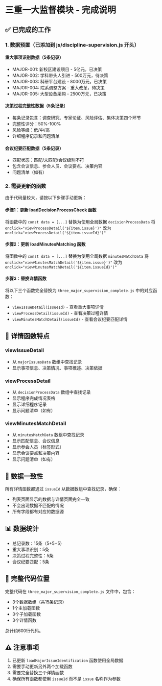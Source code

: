 # 三重一大监督模块 - 完成说明

## ✅ 已完成的工作

### 1. 数据预置（已添加到 js/discipline-supervision.js 开头）

#### 重大事项识别数据（5条记录）
- MAJOR-001: 新校区建设项目 - 5亿元，已决策
- MAJOR-002: 学科带头人引进 - 500万元，待决策
- MAJOR-003: 科研平台建设 - 8000万元，已决策
- MAJOR-004: 院系调整方案 - 重大改革，待决策
- MAJOR-005: 大型设备采购 - 2500万元，已决策

#### 决策过程完整性数据（5条记录）
- 每条记录包含：调查研究、专家论证、风险评估、集体决策四个环节
- 完整性评分：50%-100%
- 风险等级：低/中/高
- 详细程序记录和问题清单

#### 会议纪要匹配数据（5条记录）
- 匹配状态：匹配/未匹配/会议级别不符
- 包含会议信息、参会人员、会议要点、决策内容
- 问题清单（如有）

### 2. 需要更新的函数

由于代码量较大，请按以下步骤手动更新：

#### 步骤1：更新 loadDecisionProcessCheck 函数
将函数中的 `const data = [...]` 替换为使用全局数据 `decisionProcessData`
将 `onclick="viewProcessDetail('${item.issue}')"` 改为 `onclick="viewProcessDetail('${item.issueId}')"`

#### 步骤2：更新 loadMinutesMatching 函数
将函数中的 `const data = [...]` 替换为使用全局数据 `minutesMatchData`
将 `onclick="viewMinutesMatchDetail('${item.issue}')"` 改为 `onclick="viewMinutesMatchDetail('${item.issueId}')"`

#### 步骤3：替换详情函数
将以下三个函数完全替换为 `three_major_supervision_complete.js` 中的对应函数：
- `viewIssueDetail(issueId)` - 查看重大事项详情
- `viewProcessDetail(issueId)` - 查看决策过程详情
- `viewMinutesMatchDetail(issueId)` - 查看会议纪要匹配详情

## 📝 详情函数特点

### viewIssueDetail
- 从 `majorIssuesData` 数组中查找记录
- 显示事项信息、决策情况、事项概述、决策依据

### viewProcessDetail
- 从 `decisionProcessData` 数组中查找记录
- 显示程序完成情况表格
- 显示详细程序记录
- 显示问题清单（如有）

### viewMinutesMatchDetail
- 从 `minutesMatchData` 数组中查找记录
- 显示匹配信息、会议信息
- 显示参会人员（标签形式）
- 显示会议要点和决策内容
- 显示问题清单（如有）

## 🎯 数据一致性

所有详情函数都通过 `issueId` 从数据数组中查找记录，确保：
- 列表页面显示的数据与详情页面完全一致
- 不会出现数据不匹配的情况
- 所有字段都有对应的数据源

## 📊 数据统计

- 总记录数：15条（5+5+5）
- 重大事项识别：5条
- 决策过程完整性：5条
- 会议纪要匹配：5条

## 🔧 完整代码位置

完整代码在 `three_major_supervision_complete.js` 文件中，包含：
- 3个数据数组（共15条记录）
- 1个主加载函数
- 3个子加载函数
- 3个详情函数

总计约600行代码。

## ⚠️ 注意事项

1. 已更新 `loadMajorIssueIdentification` 函数使用全局数据
2. 需要手动更新另外两个加载函数
3. 需要完全替换三个详情函数
4. 确保所有函数都使用 `issueId` 而不是 `issue` 名称作为参数

